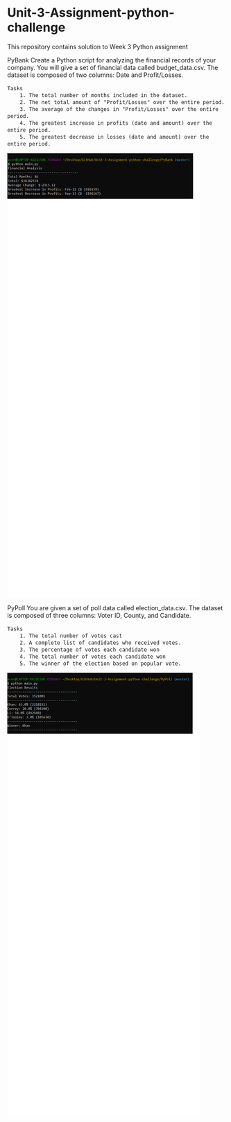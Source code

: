 # Unit-3-Assignment-python-challenge
This repository contains solution to Week 3 Python assignment

PyBank
	Create a Python script for analyzing the financial records of your company. 
	You will give a set of financial data called budget_data.csv. The dataset is composed of two columns: Date and Profit/Losses. 

	Tasks
		1. The total number of months included in the dataset.
		2. The net total amount of "Profit/Losses" over the entire period.
		3. The average of the changes in "Profit/Losses" over the entire period.
		4. The greatest increase in profits (date and amount) over the entire period.
		5. The greatest decrease in losses (date and amount) over the entire period.
![alt text](https://github.com/nchullip/Unit-3-Assignment-python-challenge/blob/master/PyBank/Sample_Output.png)

PyPoll
	You are given a set of poll data called election_data.csv.
	The dataset is composed of three columns: Voter ID, County, and Candidate.
	
	Tasks
		1. The total number of votes cast
		2. A complete list of candidates who received votes.
		3. The percentage of votes each candidate won
		4. The total number of votes each candidate won
		5. The winner of the election based on popular vote.
![alt text](https://github.com/nchullip/Unit-3-Assignment-python-challenge/blob/master/PyPoll/Sample_Output.png)